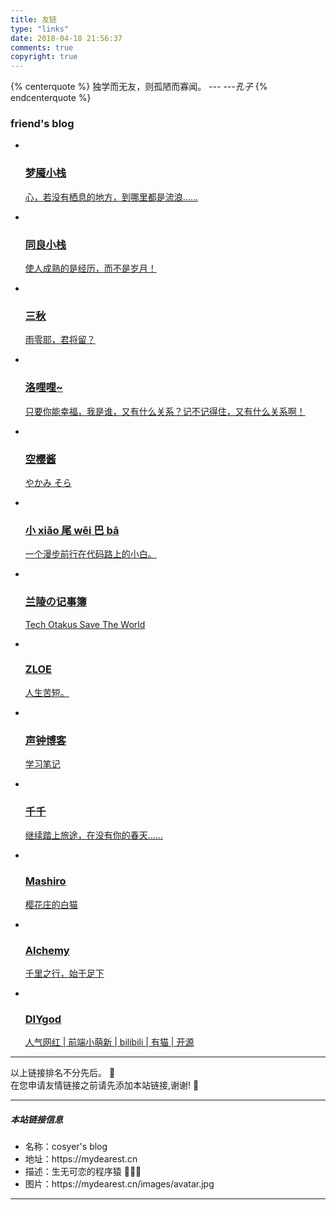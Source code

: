 ```yaml
---
title: 友链
type: "links"
date: 2018-04-18 21:56:37
comments: true
copyright: true
---
```


{% centerquote %} 
独学而无友，则孤陋而寡闻。 *--- ---孔子* 
{% endcenterquote %} 

### friend's blog

<div class="per-link-page">
<ul class="per-links">
        <li class="per-links-item">
            <a href="https://blog.ihoey.com/" class="group-picture" title="梦魇小栈" target="_blank">
                <img class="per-links-icon" src="https://cdn.lishaoy.net/images/links/avatar.png" alt="">
                <h3 class="per-links-title">梦魇小栈</h3>
                <p class="per-links-des">心，若没有栖息的地方，到哪里都是流浪......</p>
            </a>
        </li>
        <li class="per-links-item">
            <a href="https://togln.com/" class="group-picture" title="同良小栈" target="_blank">
                <img class="per-links-icon" src="https://cdn.lishaoy.net/images/links/tx.png" alt="">
                <h3 class="per-links-title">同良小栈</h3>
                <p class="per-links-des">使人成熟的是经历，而不是岁月！</p>
            </a>
        </li>
        <li class="per-links-item">
            <a href="https://sanqiu.org/" class="group-picture" title="三秋" target="_blank">
                <img class="per-links-icon" src="https://cdn.lishaoy.net/images/links/sanqiu.gif" alt="">
                <h3 class="per-links-title">三秋</h3>
                <p class="per-links-des">雨零耶，君将留？</p>
            </a>
        </li>
        <li class="per-links-item">
            <a href="https://lolili.cc/" class="group-picture" title="洛哩哩~" target="_blank">
                <img class="per-links-icon" src="https://cdn.lishaoy.net/images/links/lolili.png" alt="">
                <h3 class="per-links-title">洛哩哩~</h3>
                <p class="per-links-des">只要你能幸福，我是谁，又有什么关系？记不记得住，又有什么关系啊！</p>
            </a>
        </li>
        <li class="per-links-item">
            <a href="https://kotori.love/" class="group-picture" title="空樱酱" target="_blank">
                <img class="per-links-icon" src="https://cdn.lishaoy.net/images/links/kotori.jpeg" alt="">
                <h3 class="per-links-title">空樱酱</h3>
                <p class="per-links-des">やかみ そら </p>
            </a>
        </li>
        <li class="per-links-item">
            <a href="http://xiaowiba.com/" class="group-picture" title="小 xiǎo 尾 wěi 巴 bā" target="_blank">
                <img class="per-links-icon" src="https://cdn.lishaoy.net/images/links/xwb.png" alt="">
                <h3 class="per-links-title">小 xiǎo 尾 wěi 巴 bā</h3>
                <p class="per-links-des">一个漫步前行在代码路上的小白。</p>
            </a>
        </li>
        <li class="per-links-item">
            <a href="https://blog.thkira.com/" class="group-picture" title="兰陵の记事簿" target="_blank">
                <img class="per-links-icon" src="https://cdn.lishaoy.net/images/links/head.png" alt="">
                <h3 class="per-links-title">兰陵の记事簿</h3>
                <p class="per-links-des">Tech Otakus Save The World</p>
            </a>
        </li>
        <li class="per-links-item">
            <a href="http://zhang18.top/" class="group-picture" title="ZLOE" target="_blank">
                <img class="per-links-icon" src="https://cdn.lishaoy.net/images/links/zloe.png" alt="">
                <h3 class="per-links-title">ZLOE</h3>
                <p class="per-links-des">人生苦短。</p>
            </a>
        </li>
        <li class="per-links-item">
            <a href="http://weblogger.club/" class="group-picture" title="声钟博客" target="_blank">
                <img class="per-links-icon" src="https://cdn.lishaoy.net/images/links/webblogger.png" alt="">
                <h3 class="per-links-title">声钟博客</h3>
                <p class="per-links-des">学习笔记</p>
            </a>
        </li>
        <li class="per-links-item">
            <a href="https://www.dreamwings.cn/" class="group-picture" title="千千" target="_blank">
                <img class="per-links-icon" src="https://cdn.lishaoy.net/images/links/dreamwings.jpeg"
                    alt="">
                <h3 class="per-links-title">千千</h3>
                <p class="per-links-des">继续踏上旅途，在没有你的春天……</p>
            </a>
        </li>
        <li class="per-links-item">
            <a href="https://2heng.xin/" class="group-picture" title="樱花庄的白猫" target="_blank">
                <img class="per-links-icon" src="https://cdn.lishaoy.net/images/links/2heng.jpeg" alt="">
                <h3 class="per-links-title">Mashiro</h3>
                <p class="per-links-des">樱花庄的白猫</p>
            </a>
        </li>
        <li class="per-links-item">
            <a href="https://www.coolecho.net/" class="group-picture" title="Alchemy" target="_blank">
                <img class="per-links-icon" src="https://cdn.lishaoy.net/images/links/Alchemy.png" alt="">
                <h3 class="per-links-title">Alchemy</h3>
                <p class="per-links-des">千里之行，始于足下</p>
            </a>
        </li>
        <li class="per-links-item">
            <a href="https://diygod.me/" class="group-picture" title="DIYgod" target="_blank">
                <img class="per-links-icon" src="https://cdn.lishaoy.net/images/links/DIYgod.jpg" alt="">
                <h3 class="per-links-title">DIYgod</h3>
                <p class="per-links-des">人气网红 | 前端小萌新 | bilibili | 有猫 | 开源</p>
            </a>
        </li>
    </ul>
    <hr>
    <div class="instructions">
        以上链接排名不分先后。 🦉 </br>
        在您申请友情链接之前请先添加本站链接,谢谢! 🦋 </br>
    </div>
    <hr>
    <h5>本站链接信息</h5>
    <div class="instructions">
        <ul>
            <li>名称：cosyer's blog</li>
            <li>地址：https://mydearest.cn</li>
            <li>描述：生无可恋的程序猿 👨🏻‍💻 </li>
            <li>图片：https://mydearest.cn/images/avatar.jpg</li>
        </ul>
    </div>
    <hr>
</div>